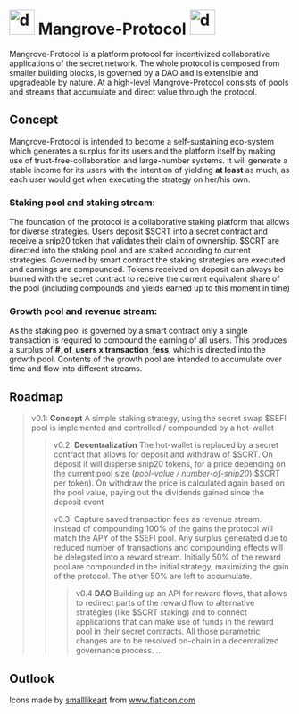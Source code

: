 # <div ><img src="https://user-images.githubusercontent.com/765387/119150548-d9400900-ba4e-11eb-908a-26abef802738.png" alt="drawing" width="45"/>  Mangrove-Protocol <img src="https://user-images.githubusercontent.com/765387/119150548-d9400900-ba4e-11eb-908a-26abef802738.png" alt="drawing" width="45"/> </div>

Mangrove-Protocol is a platform protocol for incentivized collaborative applications of the secret network.
The whole protocol is composed from smaller building blocks, is governed by a DAO and is extensible and upgradeable by nature. 
At a high-level Mangrove-Protocol consists of pools and streams that accumulate and direct value through the protocol.

## Concept
Mangrove-Protocol is intended to become a self-sustaining eco-system which generates a surplus for its users and the platform itself by making use of trust-free-collaboration and large-number systems. It will generate a stable income for its users with the intention of yielding **at least** as much, as each user would get when executing the strategy on her/his own.

### Staking pool and staking stream:
The foundation of the protocol is a collaborative staking platform that allows for diverse strategies. Users deposit $SCRT into a secret contract and receive a snip20 token that validates their claim of ownership. $SCRT are directed into the staking pool and are staked according to current strategies. Governed by smart contract the staking strategies are executed and earnings are compounded. Tokens received on deposit can always be burned with the secret contract to receive the current equivalent share of the pool (including compounds and yields earned up to this moment in time)

### Growth pool and revenue stream:
As the staking pool is governed by a smart contract only a single transaction is required to compound the earning of all users. This produces a surplus of **#_of_users x transaction_fess**, which is directed into the growth pool. Contents of the growth pool are intended to accumulate over time and flow into different streams.

## Roadmap
> v0.1: **Concept** A simple staking strategy, using the secret swap $SEFI pool is implemented and controlled / compounded by a hot-wallet   
>> v0.2: **Decentralization** The hot-wallet is replaced by a secret contract that allows for deposit and withdraw of $SCRT. On deposit it will disperse snip20 tokens, for a price depending on the current pool size (_pool-value / number-of-snip20_) $SCRT per token). On withdraw the price is calculated again based on the pool value, paying out the dividends gained since the deposit event
>> 
>> v0.3: Capture saved transaction fees as revenue stream. Instead of compounding 100% of the gains the protocol will match the APY of the $SEFI pool. Any surplus generated due to reduced number of transactions and compounding effects will be delegated into a reward stream. Initially 50% of the reward pool are compounded in the initial strategy, maximizing the gain of the protocol. The other 50% are left to accumulate.
>>
>>> v0.4 **DAO** Building up an API for reward flows, that allows to redirect parts of the reward flow to alternative strategies (like $SCRT staking) and to connect applications that can make use of funds in the reward pool in their secret contracts. All those parametric changes are to be resolved on-chain in a decentralized governance process.
>>> ...



## Outlook


<div>Icons made by <a href="https://www.flaticon.com/authors/smalllikeart" title="smalllikeart">smalllikeart</a> from <a href="https://www.flaticon.com/" title="Flaticon">www.flaticon.com</a></div>
